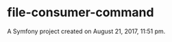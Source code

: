 file-consumer-command
=====================

A Symfony project created on August 21, 2017, 11:51 pm.
